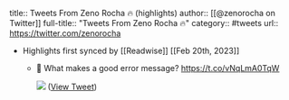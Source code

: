 title:: Tweets From Zeno Rocha 🔥 (highlights)
author:: [[@zenorocha on Twitter]]
full-title:: "Tweets From Zeno Rocha 🔥"
category:: #tweets
url:: https://twitter.com/zenorocha

- Highlights first synced by [[Readwise]] [[Feb 20th, 2023]]
	- 🤔 What makes a good error message? https://t.co/vNqLmA0TqW
	  
	  ![](https://pbs.twimg.com/media/FfXQTasUYAAca-e.jpg) ([View Tweet](https://twitter.com/zenorocha/status/1582401042754379776))